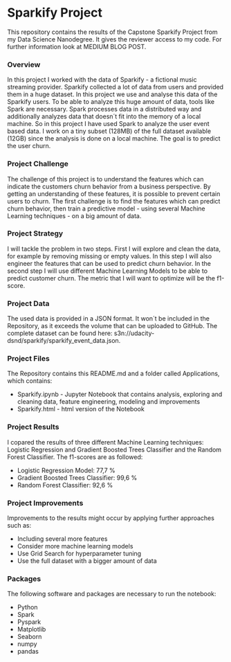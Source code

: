 # Sparkify Project

This repository contains the results of the Capstone Sparkify Project from my Data Science Nanodegree. It gives the reviewer access to my code. For further information look at MEDIUM BLOG POST.


### Overview
In this project I worked with the data of Sparkify - a fictional music streaming provider. Sparkify collected a lot of data from users and provided them in a huge dataset. In this project we use and analyse this data of the Sparkify users. To be able to analyze this huge amount of data, tools like Spark are necessary. Spark processes data in a distributed way and additionally analyzes data that doesn´t fit into the memory of a local machine. So in this project I have used Spark to analyze the user event based data. I work on a tiny subset (128MB) of the full dataset available (12GB) since the analysis is done on a local machine. The goal is to predict the user churn.

### Project Challenge
The challenge of this project is to understand the features which can indicate the customers churn behavior from a business perspective. By getting an understanding of these features, it is possible to prevent certain users to churn. The first challenge is to find the features which can predict churn behavior, then train a predictive model - using several Machine Learning techniques - on a big amount of data.

### Project Strategy
I will tackle the problem in two steps. First I will explore and clean the data, for example by removing missing or empty values. In this step I will also engineer the features that can be used to predict churn behavior. In the second step I will use different Machine Learning Models to be able to predict customer churn. The metric that I will want to optimize will be the f1-score.

### Project Data
The used data is provided in a JSON format. It won´t be included in the Repository, as it exceeds the volume that can be uploaded to GitHub. The complete dataset can be found here: s3n://udacity-dsnd/sparkify/sparkify_event_data.json.

### Project Files
The Repository contains this README.md and a folder called Applications, which contains:

- Sparkify.ipynb - Jupyter Notebook that contains analysis, exploring and cleaning data, feature engineering, modeling and improvements
- Sparkify.html - html version of the Notebook

### Project Results
I copared the results of three different Machine Learning techniques: Logistic Regression and Gradient Boosted Trees Classifier and the Random Forest Classifier. The f1-scores are as followed:

- Logistic Regression Model: 77,7 %
- Gradient Boosted Trees Classifier: 99,6 %
- Random Forest Classifier: 92,6 %

### Project Improvements
Improvements to the results might occur by applying further approaches such as:

- Including several more features
- Consider more machine learning models
- Use Grid Search for hyperparameter tuning
- Use the full dataset with a bigger amount of data

### Packages
The following software and packages are necessary to run the notebook:
- Python
- Spark
- Pyspark
- Matplotlib
- Seaborn
- numpy
- pandas
